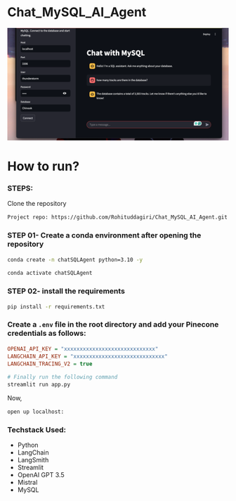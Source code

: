 # Chat_MySQL_AI_Agent

![image info](chat-mysql.png)


# How to run?
### STEPS:

Clone the repository

```bash
Project repo: https://github.com/Rohituddagiri/Chat_MySQL_AI_Agent.git
```

### STEP 01- Create a conda environment after opening the repository

```bash
conda create -n chatSQLAgent python=3.10 -y
```

```bash
conda activate chatSQLAgent
```

### STEP 02- install the requirements
```bash
pip install -r requirements.txt
```


### Create a `.env` file in the root directory and add your Pinecone credentials as follows:

```ini
OPENAI_API_KEY = "xxxxxxxxxxxxxxxxxxxxxxxxxxxxx"
LANGCHAIN_API_KEY = "xxxxxxxxxxxxxxxxxxxxxxxxxxxxx"
LANGCHAIN_TRACING_V2 = true
```

```bash
# Finally run the following command
streamlit run app.py
```

Now,
```bash
open up localhost:
```


### Techstack Used:

- Python
- LangChain
- LangSmith
- Streamlit
- OpenAI GPT 3.5
- Mistral
- MySQL


